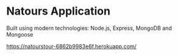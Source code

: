 # Natours Application

Built using modern technologies: Node.js, Express, MongoDB and Mongoose

https://natourstour-6862b9983e6f.herokuapp.com/
